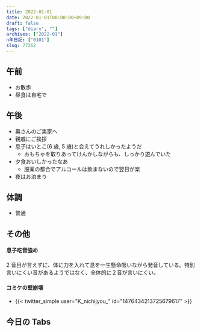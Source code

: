 ```yaml
---
title: 2022-01-01
date: 2022-01-01T00:00:00+09:00
draft: false
tags: ["diary", ""]
archives: ["2022-01"]
n年日記: ["0101"]
slug: 77262
---
```


## 午前

- お散歩
- 昼食は自宅で

## 午後

- 奥さんのご実家へ
- 親戚にご挨拶
- 息子はいとこ(6 歳, 5 歳)と会えてうれしかったようだ
  - おもちゃを取りあってけんかしながらも、しっかり遊んでいた
- 夕食おいしかったなあ
  - 服薬の都合でアルコールは飲まないので翌日が楽
- 夜はお泊まり

## 体調

- 普通

## その他

#### 息子吃音強め

2 音目が言えずに、体に力を入れて息を一生懸命吸いながら発音している。特別言いにくい音があるようではなく、全体的に２音が言いにくい。

#### コミケの壁崩壊

- {{< twitter_simple user="K_nichijyou_" id="1476434213725679617" >}}

## 今日の Tabs

